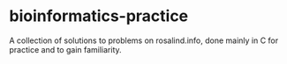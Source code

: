 bioinformatics-practice
=======================

A collection of solutions to problems on rosalind.info, done mainly in C for practice and to gain familiarity. 